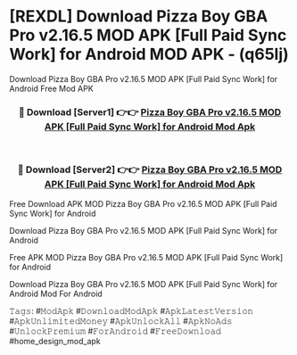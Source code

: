 # [REXDL] Download Pizza Boy GBA Pro v2.16.5 MOD APK [Full Paid Sync Work] for Android MOD APK - (q65lj)
Download Pizza Boy GBA Pro v2.16.5 MOD APK [Full Paid Sync Work] for Android Free Mod APK

<div align="center">
<h3>🔴 Download [Server1] 👉👉 <a href="https://apk-comot.site?title=Pizza_Boy_GBA_Pro_v2.16.5_MOD_APK_[Full_Paid_Sync_Work]_for_Android">Pizza Boy GBA Pro v2.16.5 MOD APK [Full Paid Sync Work] for Android Mod Apk</a></h3><br>

<h3>🔴 Download [Server2] 👉👉 <a href="https://apk-comot.site?title=Pizza_Boy_GBA_Pro_v2.16.5_MOD_APK_[Full_Paid_Sync_Work]_for_Android">Pizza Boy GBA Pro v2.16.5 MOD APK [Full Paid Sync Work] for Android Mod Apk</a></h3>
</div>


Free Download APK MOD Pizza Boy GBA Pro v2.16.5 MOD APK [Full Paid Sync Work] for Android

Download Pizza Boy GBA Pro v2.16.5 MOD APK [Full Paid Sync Work] for Android 

Free APK MOD Pizza Boy GBA Pro v2.16.5 MOD APK [Full Paid Sync Work] for Android 

Download Pizza Boy GBA Pro v2.16.5 MOD APK [Full Paid Sync Work] for Android Mod For Android

𝚃𝚊𝚐𝚜: #𝙼𝚘𝚍𝙰𝚙𝚔 #𝙳𝚘𝚠𝚗𝚕𝚘𝚊𝚍𝙼𝚘𝚍𝙰𝚙𝚔 #𝙰𝚙𝚔𝙻𝚊𝚝𝚎𝚜𝚝𝚅𝚎𝚛𝚜𝚒𝚘𝚗 #𝙰𝚙𝚔𝚄𝚗𝚕𝚒𝚖𝚒𝚝𝚎𝚍𝙼𝚘𝚗𝚎𝚢 #𝙰𝚙𝚔𝚄𝚗𝚕𝚘𝚌𝚔𝙰𝚕𝚕 #𝙰𝚙𝚔𝙽𝚘𝙰𝚍𝚜 #𝚄𝚗𝚕𝚘𝚌𝚔𝙿𝚛𝚎𝚖𝚒𝚞𝚖 #𝙵𝚘𝚛𝙰𝚗𝚍𝚛𝚘𝚒𝚍 #𝙵𝚛𝚎𝚎𝙳𝚘𝚠𝚗𝚕𝚘𝚊𝚍 #home_design_mod_apk